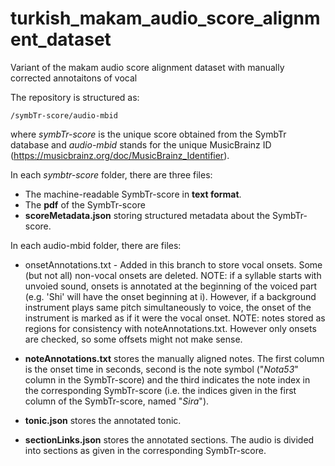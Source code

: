 turkish_makam_audio_score_alignment_dataset
================================================

Variant of the makam audio score alignment dataset with manually corrected annotaitons of vocal

The repository is structured as:

	/symbTr-score/audio-mbid

where _symbTr-score_ is the unique score obtained from the SymbTr database and _audio-mbid_ stands for the unique MusicBrainz ID (https://musicbrainz.org/doc/MusicBrainz_Identifier). 

In each _symbtr-score_ folder, there are three files:

- The machine-readable SymbTr-score in __text format__.
- The __pdf__ of the SymbTr-score
- __scoreMetadata.json__ storing structured metadata about the SymbTr-score.

In each audio-mbid folder, there are  files:

- onsetAnnotations.txt - 
	Added in this branch to store vocal  onsets. Some (but not all) non-vocal onsets are deleted. 
	NOTE: if a syllable starts with unvoied sound, onsets is annotated at the beginning of the voiced part (e.g.  'Shi'  will have the onset beginning at i). However, if a background instrument plays same pitch simultaneously to voice, the onset of the instrument is marked as if it were the vocal onset.
	NOTE: notes stored as regions for consistency with noteAnnotations.txt. However only onsets are checked, so some offsets might not make sense. 

- __noteAnnotations.txt__ stores the manually aligned notes. The first column is the onset time in seconds, second is the note symbol ("*Nota53*" column in the SymbTr-score) and the third indicates the note index in the corresponding SymbTr-score (i.e. the indices given in the first column of the SymbTr-score, named "*Sira*").
- __tonic.json__ stores the annotated tonic.
- __sectionLinks.json__ stores the annotated sections. The audio is divided into sections as given in the corresponding SymbTr-score.

